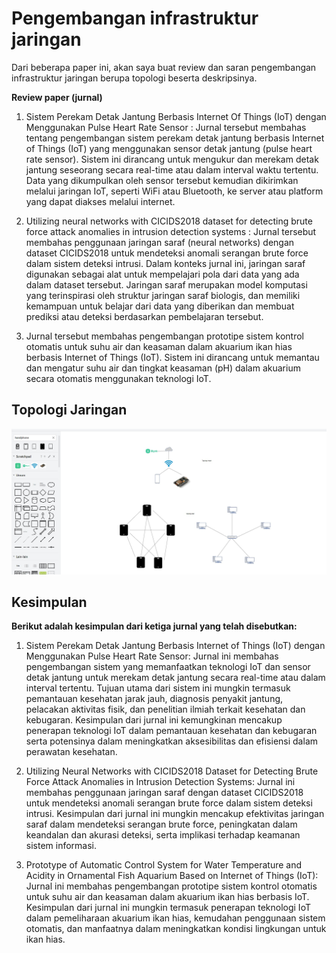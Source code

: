 # Pengembangan infrastruktur jaringan

Dari beberapa paper ini, akan saya buat review dan saran pengembangan infrastruktur jaringan berupa topologi beserta deskripsinya.

**Review paper (jurnal)**
1. Sistem Perekam Detak Jantung Berbasis Internet Of Things (IoT) dengan Menggunakan Pulse Heart Rate Sensor : Jurnal tersebut membahas tentang pengembangan sistem perekam detak jantung berbasis Internet of Things (IoT) yang menggunakan sensor detak jantung (pulse heart rate sensor). Sistem ini dirancang untuk mengukur dan merekam detak jantung seseorang secara real-time atau dalam interval waktu tertentu. Data yang dikumpulkan oleh sensor tersebut kemudian dikirimkan melalui jaringan IoT, seperti WiFi atau Bluetooth, ke server atau platform yang dapat diakses melalui internet.

2. Utilizing neural networks with CICIDS2018 dataset for detecting brute force attack anomalies in intrusion detection systems : Jurnal tersebut membahas penggunaan jaringan saraf (neural networks) dengan dataset CICIDS2018 untuk mendeteksi anomali serangan brute force dalam sistem deteksi intrusi. Dalam konteks jurnal ini, jaringan saraf digunakan sebagai alat untuk mempelajari pola dari data yang ada dalam dataset tersebut. Jaringan saraf merupakan model komputasi yang terinspirasi oleh struktur jaringan saraf biologis, dan memiliki kemampuan untuk belajar dari data yang diberikan dan membuat prediksi atau deteksi berdasarkan pembelajaran tersebut.

3. Jurnal tersebut membahas pengembangan prototipe sistem kontrol otomatis untuk suhu air dan keasaman dalam akuarium ikan hias berbasis Internet of Things (IoT). Sistem ini dirancang untuk memantau dan mengatur suhu air dan tingkat keasaman (pH) dalam akuarium secara otomatis menggunakan teknologi IoT.

## Topologi Jaringan
![1](1.jpg)

## Kesimpulan
**Berikut adalah kesimpulan dari ketiga jurnal yang telah disebutkan:**

1. Sistem Perekam Detak Jantung Berbasis Internet of Things (IoT) dengan Menggunakan Pulse Heart Rate Sensor:
Jurnal ini membahas pengembangan sistem yang memanfaatkan teknologi IoT dan sensor detak jantung untuk merekam detak jantung secara real-time atau dalam interval tertentu.
Tujuan utama dari sistem ini mungkin termasuk pemantauan kesehatan jarak jauh, diagnosis penyakit jantung, pelacakan aktivitas fisik, dan penelitian ilmiah terkait kesehatan dan kebugaran.
Kesimpulan dari jurnal ini kemungkinan mencakup penerapan teknologi IoT dalam pemantauan kesehatan dan kebugaran serta potensinya dalam meningkatkan aksesibilitas dan efisiensi dalam perawatan kesehatan.

2. Utilizing Neural Networks with CICIDS2018 Dataset for Detecting Brute Force Attack Anomalies in Intrusion Detection Systems:
Jurnal ini membahas penggunaan jaringan saraf dengan dataset CICIDS2018 untuk mendeteksi anomali serangan brute force dalam sistem deteksi intrusi.
Kesimpulan dari jurnal ini mungkin mencakup efektivitas jaringan saraf dalam mendeteksi serangan brute force, peningkatan dalam keandalan dan akurasi deteksi, serta implikasi terhadap keamanan sistem informasi.

3. Prototype of Automatic Control System for Water Temperature and Acidity in Ornamental Fish Aquarium Based on Internet of Things (IoT):
Jurnal ini membahas pengembangan prototipe sistem kontrol otomatis untuk suhu air dan keasaman dalam akuarium ikan hias berbasis IoT.
Kesimpulan dari jurnal ini mungkin termasuk penerapan teknologi IoT dalam pemeliharaan akuarium ikan hias, kemudahan penggunaan sistem otomatis, dan manfaatnya dalam meningkatkan kondisi lingkungan untuk ikan hias.
